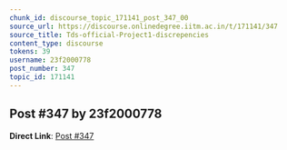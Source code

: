 ```yaml
---
chunk_id: discourse_topic_171141_post_347_00
source_url: https://discourse.onlinedegree.iitm.ac.in/t/171141/347
source_title: Tds-official-Project1-discrepencies
content_type: discourse
tokens: 39
username: 23f2000778
post_number: 347
topic_id: 171141
---
```


## Post #347 by 23f2000778

**Direct Link**: [Post #347](https://discourse.onlinedegree.iitm.ac.in/t/171141/347)

